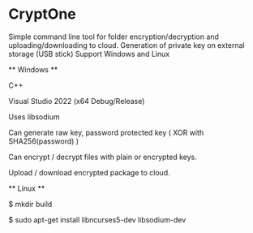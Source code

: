 # CryptOne

Simple command line tool for folder encryption/decryption and uploading/downloading to cloud.
Generation of private key on external storage (USB stick)
Support Windows and Linux


** Windows **

C++

Visual Studio 2022 (x64 Debug/Release)

Uses libsodium


Can generate raw key, password protected key ( XOR with SHA256(password) )

Can encrypt / decrypt files with plain or encrypted keys.

Upload / download encrypted package to cloud.



** Linux **

$ mkdir build

$ sudo apt-get install libncurses5-dev libsodium-dev
